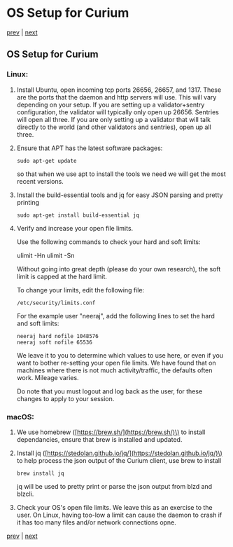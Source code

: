 # OS Setup for Curium

[prev](../) \| [next](devenv.md)

## OS Setup for Curium

### Linux:

1. Install Ubuntu, open incoming tcp ports 26656, 26657, and 1317. These are the ports that the daemon and http servers will use. This will vary depending on your setup. If you are setting up a validator+sentry configuration, the validator will typically only open up 26656. Sentries will open all three. If you are only setting up a validator that will talk directly to the world \(and other validators and sentries\), open up all three.
2. Ensure that APT has the latest software packages:

   ```text
   sudo apt-get update
   ```

   so that when we use apt to install the tools we need we will get the most recent versions.

3. Install the build-essential tools and jq for easy JSON parsing and pretty printing

   ```text
   sudo apt-get install build-essential jq
   ```

4. Verify and increase your open file limits.

   Use the following commands to check your hard and soft limits:

   ulimit -Hn ulimit -Sn

   Without going into great depth \(please do your own research\), the soft limit is capped at the hard limit.

   To change your limits, edit the following file:

   ```text
   /etc/security/limits.conf
   ```

   For the example user "neeraj", add the following lines to set the hard and soft limits:

   ```text
   neeraj hard nofile 1048576
   neeraj soft nofile 65536
   ```

   We leave it to you to determine which values to use here, or even if you want to bother re-setting your open file limits. We have found that on machines where there is not much activity/traffic, the defaults often work. Mileage varies.

   Do note that you must logout and log back as the user, for these changes to apply to your session.

### macOS:

1. We use homebrew \([https://brew.sh/](https://brew.sh/)\) to install dependancies, ensure that brew is installed and updated.
2. Install jq \([https://stedolan.github.io/jq/](https://stedolan.github.io/jq/)\) to help process the json output of the Curium client, use brew to install

   ```text
   brew install jq
   ```

   jq will be used to pretty print or parse the json output from blzd and blzcli.

3. Check your OS's open file limits. We leave this as an exercise to the user. On Linux, having too-low a limit can cause the daemon to crash if it has too many files and/or network connections opne.

[prev](../) \| [next](devenv.md)

